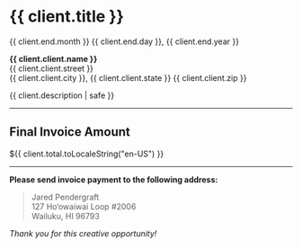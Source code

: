 # {{ client.title }}

{{ client.end.month }} {{ client.end.day }}, {{ client.end.year }}

**{{ client.client.name }}** \
{{ client.client.street }} \
{{ client.client.city }}, {{ client.client.state }} {{ client.client.zip }}

{{ client.description | safe }}

---

## Final Invoice Amount

${{ client.total.toLocaleString("en-US") }}

---

**Please send invoice payment to the following address:**

> Jared Pendergraft \
> 127 Ho‘owaiwai Loop \#2006 \
> Wailuku, HI 96793

_Thank you for this creative opportunity!_
